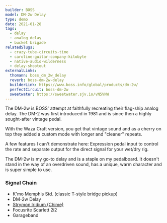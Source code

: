```yaml
---
builder: BOSS
model: DM-2w Delay
type: demo
date: 2021-01-28
tags:
  - delay
  - analog delay
  - bucket brigade
relatedSlugs:
  - crazy-tube-circuits-time
  - caroline-guitar-company-kilobyte
  - native-audio-wilderness
  - delay-shootout
externalLinks:
  thomann: boss_dm_2w_delay
  reverb: boss-dm-2w-delay
  builderLink: https://www.boss.info/global/products/dm-2w/
  perfectCircuit: boss-dm-2w
  sweetwater: https://sweetwater.sjv.io/vN5VNW
---
```


The DM-2w is BOSS' attempt at faithfully recreating their flag-ship analog delay. The DM-2 was first introduced in 1981 and is since then a highly sought-after vintage pedal.

With the Waza Craft version, you get that vintage sound and as a cherry on top they added a custom mode with longer and "cleaner" repeats.

A few features I can't demonstrate here: Expression pedal input to control the rate and separate output for the direct signal for your wet/dry rig.

The DM-2w is my go-to delay and is a staple on my pedalboard. It doesn't stand in the way of an overdriven sound, has a unique, warm character and is super simple to use.

### Signal Chain

- K'mo Memphis Std. (classic T-style bridge pickup)
- DM-2w Delay
- [Strymon Iridium (Chime)](/demos/strymon-iridium)
- Focusrite Scarlett 2i2
- Garageband
